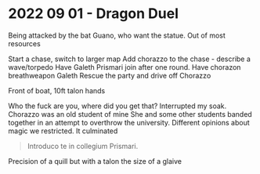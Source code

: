# 2022 09 01 - Dragon Duel

Being attacked by the bat Guano, who want the statue.
Out of most resources

Start a chase, switch to larger map
Add chorazzo to the chase - describe a wave/torpedo
Have Galeth Prismari join after one round.
Have chorazon breathweapon Galeth
Rescue the party and drive off Chorazzo

Front of boat, 10ft talon hands

Who the fuck are you, where did you get that?
Interrupted my soak.
Chorazzo was an old student of mine
She and some other students banded together in an attempt to overthrow the university.
Different opinions about magic we restricted.
It culminated 

  
> Introduco te in collegium Prismari.

Precision of a quill but with a talon the size of a glaive

